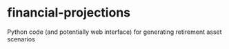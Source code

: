 # financial-projections
Python code (and potentially web interface) for generating retirement asset scenarios
